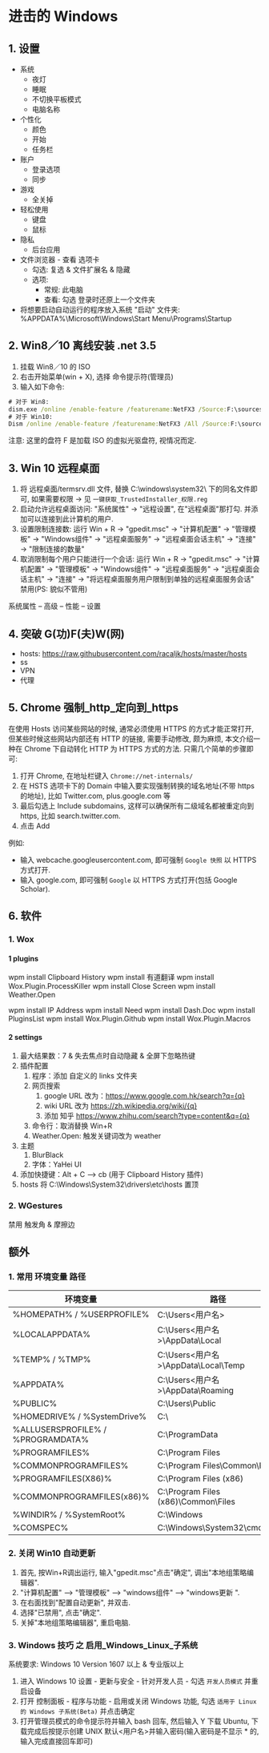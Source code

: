 # 进击的 Windows

## 1. 设置

* 系统
    * 夜灯
    * 睡眠
    * 不切换平板模式
    * 电脑名称
* 个性化
    * 颜色
    * 开始
    * 任务栏
* 账户
    * 登录选项
    * 同步
* 游戏
    * 全关掉
* 轻松使用
    * 键盘
    * 鼠标
* 隐私
    * 后台应用
* 文件浏览器 - 查看 选项卡
    * 勾选: 复选 & 文件扩展名 & 隐藏
    * 选项:
        * 常规: 此电脑
        * 查看: 勾选 登录时还原上一个文件夹
* 将想要启动自动运行的程序放入系统 "启动" 文件夹: %APPDATA%\Microsoft\Windows\Start Menu\Programs\Startup

## 2. Win8／10 离线安装 .net 3.5

1. 挂载 Win8／10 的 ISO
1. 右击开始菜单(win + X), 选择 命令提示符(管理员)
1. 输入如下命令:

```cmd
# 对于 Win8:
dism.exe /online /enable-feature /featurename:NetFX3 /Source:F:\sources\sxs
# 对于 Win10:
Dism /online /enable-feature /featurename:NetFX3 /All /Source:F:\sources\sxs /LimitAccess
```

注意: 这里的盘符 F 是加载 ISO 的虚拟光驱盘符, 视情况而定.

## 3. Win 10 远程桌面

1. 将 远程桌面/termsrv.dll 文件, 替换 C:\windows\system32\ 下的同名文件即可, 如果需要权限 -> 见 `一键获取_TrustedInstaller_权限.reg`
1. 启动允许远程桌面访问: "系统属性" -> "远程设置", 在"远程桌面"那打勾. 并添加可以连接到此计算机的用户.
1. 设置限制连接数: 运行 Win + R -> "gpedit.msc" -> "计算机配置" -> "管理模板" -> "Windows组件" -> "远程桌面服务" -> "远程桌面会话主机" -> "连接" -> "限制连接的数量"
1. 取消限制每个用户只能进行一个会话: 运行 Win + R -> "gpedit.msc" -> "计算机配置" -> "管理模板" -> "Windows组件" -> "远程桌面服务" -> "远程桌面会话主机" -> "连接" -> "将远程桌面服务用户限制到单独的远程桌面服务会话" 禁用(PS: 貌似不管用)

系统属性 – 高级 – 性能 – 设置

## 4. 突破 G(功)F(夫)W(网)

* hosts: https://raw.githubusercontent.com/racaljk/hosts/master/hosts
* ss
* VPN
* 代理

## 5. Chrome 强制_http_定向到_https

在使用 Hosts 访问某些网站的时候, 通常必须使用 HTTPS 的方式才能正常打开, 但某些时候这些网站内部还有 HTTP 的链接, 需要手动修改, 颇为麻烦, 本文介绍一种在 Chrome 下自动转化 HTTP 为 HTTPS 方式的方法. 只需几个简单的步骤即可:

1. 打开 Chrome, 在地址栏键入 `Chrome://net-internals/`
1. 在 HSTS 选项卡下的 Domain 中输入要实现强制转换的域名地址(不带 https 的地址), 比如 Twitter.com, plus.google.com 等
1. 最后勾选上 Include subdomains, 这样可以确保所有二级域名都被重定向到 https, 比如 search.twitter.com.
1. 点击 Add

例如:

* 输入 webcache.googleusercontent.com, 即可强制 `Google 快照` 以 HTTPS 方式打开.
* 输入 google.com, 即可强制 `Google` 以 HTTPS 方式打开(包括 Google Scholar).

## 6. 软件

### 1. Wox

#### 1 plugins

wpm install Clipboard History
wpm install 有道翻译
wpm install Wox.Plugin.ProcessKiller
wpm install Close Screen
wpm install Weather.Open

wpm install IP Address
wpm install Need
wpm install Dash.Doc
wpm install PluginsList
wpm install Wox.Plugin.Github
wpm install Wox.Plugin.Macros

#### 2 settings

1. 最大结果数：7 & 失去焦点时自动隐藏 & 全屏下忽略热键
1. 插件配置
    1. 程序：添加 自定义的 links 文件夹
    1. 网页搜索
        1. google URL 改为：https://www.google.com.hk/search?q={q}
        1. wiki URL 改为 https://zh.wikipedia.org/wiki/{q}
        1. 添加 知乎 https://www.zhihu.com/search?type=content&q={q}
    1. 命令行：取消替换 Win+R
    1. Weather.Open: 触发关键词改为 weather
1. 主题
    1. BlurBlack
    1. 字体：YaHei UI
1. 添加快捷键：Alt + C --> cb (用于 Clipboard History 插件)
1. hosts 将 C:\Windows\System32\drivers\etc\hosts 置顶

### 2. WGestures

禁用 触发角 & 摩擦边

## 额外

### 1. 常用 环境变量 路径

| 环境变量 | 路径 |
| --- | --- |
| %HOMEPATH% / %USERPROFILE%        | C:\Users\<用户名> |
| %LOCALAPPDATA%                    | C:\Users\<用户名>\AppData\Local |
| %TEMP% / %TMP%                    | C:\Users\<用户名>\AppData\Local\Temp |
| %APPDATA%                         | C:\Users\<用户名>\AppData\Roaming |
| %PUBLIC%                          | C:\Users\Public |
| %HOMEDRIVE% / %SystemDrive%       | C:\ |
| %ALLUSERSPROFILE% / %PROGRAMDATA% | C:\ProgramData |
| %PROGRAMFILES%                    | C:\Program Files |
| %COMMONPROGRAMFILES%              | C:\Program Files\Common\Files |
| %PROGRAMFILES(X86)%               | C:\Program Files (x86) |
| %COMMONPROGRAMFILES(x86)%         | C:\Program Files (x86)\Common\Files |
| %WINDIR% / %SystemRoot%           | C:\Windows |
| %COMSPEC%                         | C:\Windows\System32\cmd.exe |

### 2. 关闭 Win10 自动更新

1. 首先, 按Win+R调出运行, 输入"gpedit.msc"点击"确定", 调出"本地组策略编辑器".
1. "计算机配置" --> "管理模板" --> "windows组件" --> "windows更新 ".
1. 在右面找到"配置自动更新", 并双击.
1. 选择"已禁用", 点击"确定".
1. 关掉"本地组策略编辑器", 重启电脑.

### 3. Windows 技巧 之 启用_Windows_Linux_子系统

系统要求: Windows 10 Version 1607 以上 & 专业版以上

1. 进入 Windows 10 设置 - 更新与安全 - 针对开发人员 - 勾选 `开发人员模式` 并重启设备
1. 打开 控制面板 - 程序与功能 - 启用或关闭 Windows 功能, 勾选 `适用于 Linux 的 Windows 子系统(Beta)` 并点击确定
1. 打开管理员模式的命令提示符并输入 bash 回车, 然后输入 Y 下载 Ubuntu, 下载完成后按提示创建 UNIX 默认<用户名>并输入密码(输入密码是不显示 * 的, 输入完成直接回车即可)
